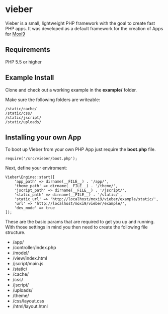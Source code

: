 vieber
======

Vieber is a small, lightweight PHP framework with the goal to create fast PHP apps. It was developed as a default framework
for the creation of Apps for [Moxi9](http://moxi9.com/)

## Requirements

PHP 5.5 or higher

## Example Install

Clone and check out a working example in the **example/** folder.

Make sure the following folders are writeable:
```
/static/cache/
/static/css/
/static/jscript/
/static/uploads/
```

## Installing your own App

To boot up Vieber from your own PHP App just require the **boot.php** file.
```
require('/src/vieber/boot.php');
```

Next, define your enviroment:
```
Vieber\Engine::start([
	'app_path' => dirname(__FILE__) . '/app/',
	'theme_path' => dirname(__FILE__) . '/theme/',
	'jscript_path' => dirname(__FILE__) . '/jscript/',
	'static_path' => dirname(__FILE__) . '/static/',
	'static_url' => 'http://localhost/moxi9/vieber/example/static/',
	'url' => 'http://localhost/moxi9/vieber/example/',
	'dev_mode' => true
]);
```

These are the basic params that are required to get you up and running. With those settings in mind you then
need to create the following file structure.
* /app/
 * /controller/index.php
 * /model/
 * /view/index.html
* /jscript/main.js
* /static/
 * /cache/
 * /css/
 * /jscript/
 * /uploads/
* /theme/
 * /css/layout.css
 * /html/layout.html
